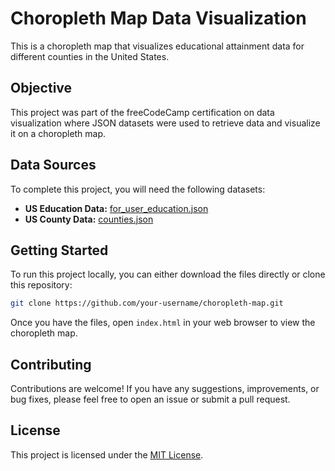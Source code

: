 # Choropleth Map Data Visualization
This is a choropleth map that visualizes educational attainment data for different counties in the United States. 

## Objective

This project was part of the freeCodeCamp certification on data visualization where JSON datasets were used to retrieve data and visualize it on a choropleth map.

## Data Sources

To complete this project, you will need the following datasets:

- **US Education Data:** [for_user_education.json](https://cdn.freecodecamp.org/testable-projects-fcc/data/choropleth_map/for_user_education.json)
- **US County Data:** [counties.json](https://cdn.freecodecamp.org/testable-projects-fcc/data/choropleth_map/counties.json)

## Getting Started

To run this project locally, you can either download the files directly or clone this repository:

```bash
git clone https://github.com/your-username/choropleth-map.git
```

Once you have the files, open `index.html` in your web browser to view the choropleth map.

## Contributing

Contributions are welcome! If you have any suggestions, improvements, or bug fixes, please feel free to open an issue or submit a pull request.

## License

This project is licensed under the [MIT License](LICENSE).

